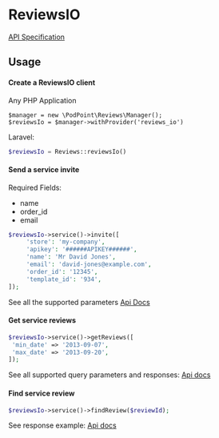 # ReviewsIO
[API Specification](https://api.reviews.io/documentation)

## Usage

#### Create a ReviewsIO client
Any PHP Application
```
$manager = new \PodPoint\Reviews\Manager();
$reviewsIo = $manager->withProvider('reviews_io')
```
Laravel:
```php
$reviewsIo = Reviews::reviewsIo()
```

#### Send a service invite
Required Fields:
* name
* order_id
* email

```php
$reviewsIo->service()->invite([
     'store': 'my-company',
     'apikey': '######APIKEY######',
     'name': 'Mr David Jones',
     'email': 'david-jones@example.com',
     'order_id': '12345',
     'template_id': '934',
]);

```
See all the supported parameters
[Api Docs](https://api.reviews.io/documentation/#api-Queue_Email_Invitations-Queue_Merchant_Review_Invite) 

#### Get service reviews

```php
$reviewsIo->service()->getReviews([
 'min_date' => '2013-09-07',
 'max_date' => '2013-09-20',
]);
```
See all supported query parameters and responses:
[Api docs](https://api.reviews.io/documentation/#api-Merchant_Reviews-List_All_Merchant_Reviews)

#### Find service review
```php
$reviewsIo->service()->findReview($reviewId);
```
See response example:
[Api docs](https://api.reviews.io/documentation/#api-Merchant_Reviews-Get_Latest_Merchant_Reviews)
